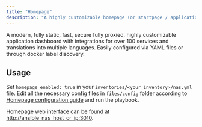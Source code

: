 ```yaml
---
title: "Homepage"
description: "A highly customizable homepage (or startpage / application dashboard) with Docker and service API integrations. "
---
```


A modern, fully static, fast, secure fully proxied, highly customizable application dashboard with integrations for over 100 services and translations into multiple languages. Easily configured via YAML files or through docker label discovery.

## Usage

Set `homepage_enabled: true` in your `inventories/<your_inventory>/nas.yml` file.
Edit all the necessary config files in `files/config` folder according to [Homepage configuration guide](https://gethomepage.dev/v0.7.2/configs/) and run the playbook.

Homepage web interface can be found at <http://ansible_nas_host_or_ip:3010>.
